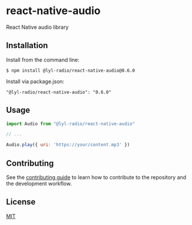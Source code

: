 # react-native-audio

React Native audio library

## Installation

Install from the command line:
```
$ npm install @lyl-radio/react-native-audio@0.6.0
```

Install via package.json:
```
"@lyl-radio/react-native-audio": "0.6.0"
```

## Usage

```js
import Audio from "@lyl-radio/react-native-audio"

// ...

Audio.play({ uri: 'https://your/content.mp3' })
```

## Contributing

See the [contributing guide](CONTRIBUTING.md) to learn how to contribute to the repository and the development workflow.

## License

[MIT](LICENSE)
